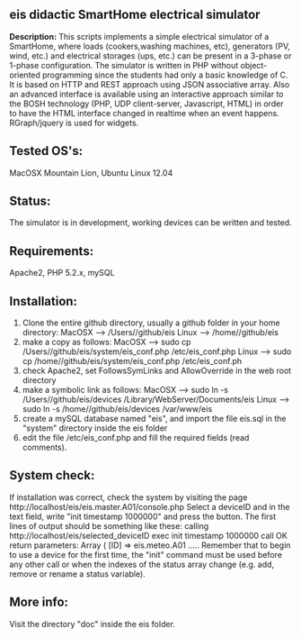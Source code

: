 eis didactic SmartHome electrical simulator
-------------------------------------------

<b>Description:</b>
This scripts implements a simple electrical simulator of a SmartHome, where loads (cookers,washing machines, etc),
generators (PV, wind, etc.) and electrical storages (ups, etc.) can be present in a 3-phase or 1-phase configuration.
The simulator is written in PHP without object-oriented programming since the students had only a basic knowledge of C.
<br>
It is based on HTTP and REST approach using JSON associative array. Also an advanced interface is available using
an interactive approach similar to the BOSH technology (PHP, UDP client-server, Javascript, HTML) in order to have
the HTML interface changed in realtime when an event happens. RGraph/jquery is used for widgets.

Tested OS's:
------------
MacOSX Mountain Lion, Ubuntu Linux 12.04

Status:
-------
The simulator is in development, working devices can be written and tested.

Requirements:
-------------
Apache2, PHP 5.2.x, mySQL


Installation:
-------------
1) Clone the entire github directory, usually a github folder in your home directory:
	MacOSX  -->  /Users/<yourname>/github/eis
	Linux   -->  /home/<yourname>/github/eis
2) make a copy as follows:
	MacOSX  -->  sudo cp /Users/<yourname>/github/eis/system/eis_conf.php /etc/eis_conf.php
	Linux   -->  sudo cp /home/<yourname>/github/eis/system/eis_conf.php /etc/eis_conf.ph
3) check Apache2, set FollowsSymLinks and AllowOverride in the web root directory
4) make a symbolic link as follows:
	MacOSX  -->  sudo ln -s /Users/<yourname>/github/eis/devices /Library/WebServer/Documents/eis
	Linux   -->  sudo ln -s /home/<yourname>/github/eis/devices /var/www/eis
5) create a mySQL database named "eis", and import the file eis.sql in the "system" directory inside the eis folder
6) edit the file /etc/eis_conf.php and fill the required fields (read comments).

System check:
-----------------
If installation was correct, check the system by visiting the page http://localhost/eis/eis.master.A01/console.php
Select a deviceID and in the text field, write "init timestamp 1000000" and press the button.
The first lines of output should be something like these:
	calling http://localhost/eis/selected_deviceID exec init timestamp 1000000
	call OK
	return parameters:
	Array
	(
	[ID] => eis.meteo.A01
	.....
Remember that to begin to use a device for the first time, the "init" command must be used before any other call or when
the indexes of the status array change (e.g. add, remove or rename a status variable).

More info:
----------
Visit the directory "doc" inside the eis folder.

